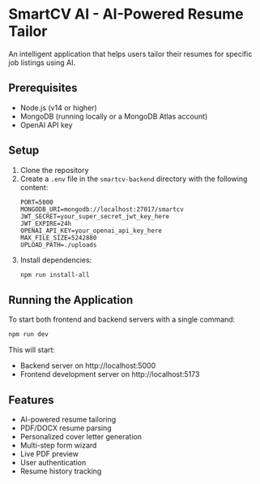 # SmartCV AI - AI-Powered Resume Tailor

An intelligent application that helps users tailor their resumes for specific job listings using AI.

## Prerequisites

- Node.js (v14 or higher)
- MongoDB (running locally or a MongoDB Atlas account)
- OpenAI API key

## Setup

1. Clone the repository
2. Create a `.env` file in the `smartcv-backend` directory with the following content:
   ```
   PORT=5000
   MONGODB_URI=mongodb://localhost:27017/smartcv
   JWT_SECRET=your_super_secret_jwt_key_here
   JWT_EXPIRE=24h
   OPENAI_API_KEY=your_openai_api_key_here
   MAX_FILE_SIZE=5242880
   UPLOAD_PATH=./uploads
   ```
3. Install dependencies:
   ```bash
   npm run install-all
   ```

## Running the Application

To start both frontend and backend servers with a single command:

```bash
npm run dev
```

This will start:
- Backend server on http://localhost:5000
- Frontend development server on http://localhost:5173

## Features

- AI-powered resume tailoring
- PDF/DOCX resume parsing
- Personalized cover letter generation
- Multi-step form wizard
- Live PDF preview
- User authentication
- Resume history tracking 